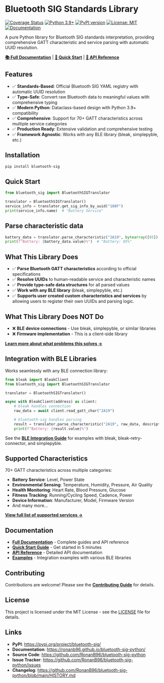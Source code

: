# Bluetooth SIG Standards Library

[![Coverage Status](https://img.shields.io/endpoint?url=https://ronanb96.github.io/bluetooth-sig-python/coverage/coverage-badge.json)](https://ronanb96.github.io/bluetooth-sig-python/coverage/)
[![Python 3.9+](https://img.shields.io/badge/python-3.9+-blue.svg)](https://www.python.org/downloads/)
[![PyPI version](https://img.shields.io/pypi/v/bluetooth-sig.svg)](https://pypi.org/project/bluetooth-sig/)
[![License: MIT](https://img.shields.io/badge/License-MIT-yellow.svg)](https://opensource.org/licenses/MIT)
[![Documentation](https://img.shields.io/badge/docs-latest-brightgreen.svg)](https://ronanb96.github.io/bluetooth-sig-python/)

A pure Python library for Bluetooth SIG standards interpretation, providing comprehensive GATT characteristic and service parsing with automatic UUID resolution.

**[📚 Full Documentation](https://ronanb96.github.io/bluetooth-sig-python/)** | **[🚀 Quick Start](https://ronanb96.github.io/bluetooth-sig-python/quickstart/)** | **[📖 API Reference](https://ronanb96.github.io/bluetooth-sig-python/api/core/)**

## Features

- ✅ **Standards-Based**: Official Bluetooth SIG YAML registry with automatic UUID resolution
- ✅ **Type-Safe**: Convert raw Bluetooth data to meaningful values with comprehensive typing
- ✅ **Modern Python**: Dataclass-based design with Python 3.9+ compatibility
- ✅ **Comprehensive**: Support for 70+ GATT characteristics across multiple service categories
- ✅ **Production Ready**: Extensive validation and comprehensive testing
- ✅ **Framework Agnostic**: Works with any BLE library (bleak, simplepyble, etc.)

## Installation

```bash
pip install bluetooth-sig
```

## Quick Start

```python
from bluetooth_sig import BluetoothSIGTranslator

translator = BluetoothSIGTranslator()
service_info = translator.get_sig_info_by_uuid("180F")
print(service_info.name)  # "Battery Service"
```

## Parse characteristic data

```python
battery_data = translator.parse_characteristic("2A19", bytearray([85]), descriptor_data=None)
print(f"Battery: {battery_data.value}%")  # "Battery: 85%"
```

## What This Library Does

- ✅ **Parse Bluetooth GATT characteristics** according to official specifications
- ✅ **Resolve UUIDs** to human-readable service and characteristic names
- ✅ **Provide type-safe data structures** for all parsed values
- ✅ **Work with any BLE library** (bleak, simplepyble, etc.)
- ✅ **Supports user created custom characteristics and services** by allowing users to register their own UUIDs and parsing logic.

## What This Library Does NOT Do

- ❌ **BLE device connections** - Use bleak, simplepyble, or similar libraries
- ❌ **Firmware implementation** - This is a client-side library

**[Learn more about what problems this solves →](https://ronanb96.github.io/bluetooth-sig-python/what-it-solves/)**

## Integration with BLE Libraries

Works seamlessly with any BLE connection library:

```python
from bleak import BleakClient
from bluetooth_sig import BluetoothSIGTranslator

translator = BluetoothSIGTranslator()

async with BleakClient(address) as client:
    # bleak handles connection
    raw_data = await client.read_gatt_char("2A19")

    # bluetooth-sig handles parsing
    result = translator.parse_characteristic("2A19", raw_data, descriptor_data=None)
    print(f"Battery: {result.value}%")
```

See the **[BLE Integration Guide](https://ronanb96.github.io/bluetooth-sig-python/guides/ble-integration/)** for examples with bleak, bleak-retry-connector, and simplepyble.

## Supported Characteristics

70+ GATT characteristics across multiple categories:

- **Battery Service**: Level, Power State
- **Environmental Sensing**: Temperature, Humidity, Pressure, Air Quality
- **Health Monitoring**: Heart Rate, Blood Pressure, Glucose
- **Fitness Tracking**: Running/Cycling Speed, Cadence, Power
- **Device Information**: Manufacturer, Model, Firmware Version
- And many more...

**[View full list of supported services →](https://ronanb96.github.io/bluetooth-sig-python/usage/)**

## Documentation

- **[Full Documentation](https://ronanb96.github.io/bluetooth-sig-python/)** - Complete guides and API reference
- **[Quick Start Guide](https://ronanb96.github.io/bluetooth-sig-python/quickstart/)** - Get started in 5 minutes
- **[API Reference](https://ronanb96.github.io/bluetooth-sig-python/api/core/)** - Detailed API documentation
- **[Examples](https://github.com/RonanB96/bluetooth-sig-python/tree/main/examples)** - Integration examples with various BLE libraries

## Contributing

Contributions are welcome! Please see the **[Contributing Guide](https://ronanb96.github.io/bluetooth-sig-python/contributing/)** for details.

## License

This project is licensed under the MIT License - see the [LICENSE](https://github.com/RonanB96/bluetooth-sig-python/blob/main/LICENSE) file for details.

## Links

- **PyPI**: <https://pypi.org/project/bluetooth-sig/>
- **Documentation**: <https://ronanb96.github.io/bluetooth-sig-python/>
- **Source Code**: <https://github.com/RonanB96/bluetooth-sig-python>
- **Issue Tracker**: <https://github.com/RonanB96/bluetooth-sig-python/issues>
- **Changelog**: <https://github.com/RonanB96/bluetooth-sig-python/blob/main/HISTORY.md>
